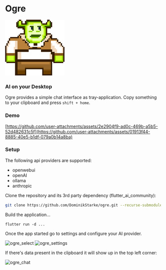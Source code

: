 # Ogre

![Mighty Ogre](assets/app_icon.png)

### AI on your Desktop
Ogre provides a simple chat interface as tray-application.
Copy something to your clipboard and press ```shift + home```.

### Demo
[https://github.com/user-attachments/assets/2e2904f9-ad0c-469b-a5b5-52d482631c5f](https://github.com/user-attachments/assets/01913f44-8885-40e5-b1df-079a0b14a8ba)

### Setup
The following api providers are supported:
* openwebui
* openAI
* ollama
* anthropic  

Clone the repository and its 3rd party dependency (flutter_ai_community):
```bash
git clone https://github.com/DominikStarke/ogre.git --recurse-submodules
``` 

Build the application...
```
flutter run -d ...
```

Once the app started go to settings and configure your AI provider.

<img width="40%" alt="ogre_select" src="https://github.com/user-attachments/assets/8c4f3157-d3b3-4c7b-a08e-7cc0137e4139" />
<img width="40%" alt="ogre_settings" src="https://github.com/user-attachments/assets/36bd61fe-a90c-455b-8140-c5e5f29ff5f6" />

If there's data present in the clipboard it will show up in the top left corner:  

<img width="40%" alt="ogre_chat" src="https://github.com/user-attachments/assets/f0195be9-c8d8-45b2-8b4e-126d67643e05" />

